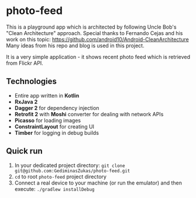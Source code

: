 # photo-feed
This is a playground app which is architected by following Uncle Bob's "Clean Architecture" approach. Special thanks to Fernando Cejas and his work on this topic: https://github.com/android10/Android-CleanArchitecture Many ideas from his repo and blog is used in this project.

It is a very simple application - it shows recent photo feed  which is retrieved from Flickr API.

## Technologies
- Entire app written in **Kotlin**
- **RxJava 2**
- **Dagger 2** for dependency injection
- **Retrofit 2** with **Moshi** converter for dealing with network APIs
- **Picasso** for loading images
- **ConstraintLayout** for creating UI
- **Timber** for logging in debug builds

## Quick run
1. In your dedicated project directory:
`git clone git@github.com:GediminasZukas/photo-feed.git`
2. `cd` to root `photo-feed` project directory
3. Connect a real device to your machine (or run the emulator) and then execute: `./gradlew installDebug`
